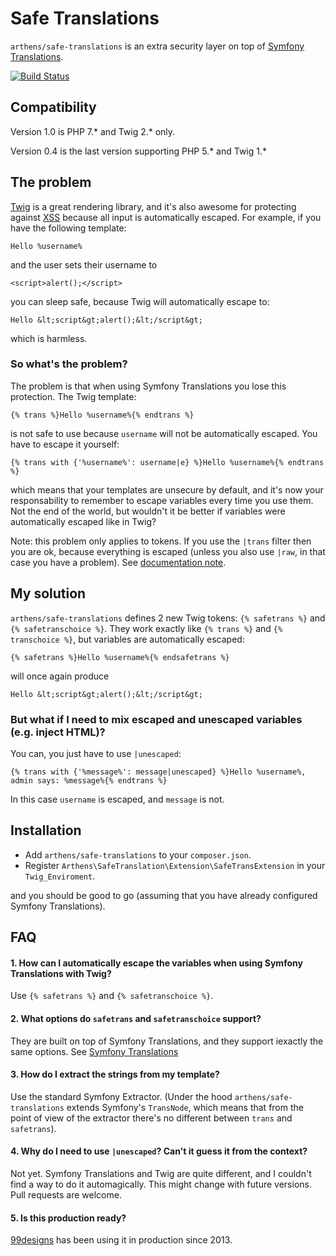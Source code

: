 # Safe Translations

`arthens/safe-translations` is an extra security layer on top of [Symfony Translations](http://symfony.com/doc/current/book/translation.html).

[![Build Status](https://travis-ci.org/arthens/safe-translations.svg?branch=master)](https://travis-ci.org/arthens/safe-translations)

## Compatibility

Version 1.0 is PHP 7.* and Twig 2.* only.

Version 0.4 is the last version supporting PHP 5.* and Twig 1.*

## The problem

[Twig](http://twig.sensiolabs.org/) is a great rendering library, and it's also awesome for protecting against
[XSS](http://en.wikipedia.org/wiki/Cross-site_scripting) because all input is automatically escaped.
For example, if you have the following template:

`Hello %username%`

and the user sets their username to

`<script>alert();</script>`

you can sleep safe, because Twig will automatically escape to:

`Hello &lt;script&gt;alert();&lt;/script&gt;`

which is harmless.

### So what's the problem?

The problem is that when using Symfony Translations you lose this protection. The Twig template:

`{% trans %}Hello %username%{% endtrans %}`

is not safe to use because `username` will not be automatically escaped. You have to escape it yourself:

`{% trans with {'%username%': username|e} %}Hello %username%{% endtrans %}`

which means that your templates are unsecure by default, and it's now your responsability to remember to escape variables
every time you use them. Not the end of the world, but wouldn't it be better if variables were automatically escaped like in Twig?

Note: this problem only applies to tokens. If you use the `|trans` filter then you are ok, because everything is escaped
(unless you also use `|raw`, in that case you have a problem). See [documentation note](https://symfony.com/doc/current/translation.html#translation-filters).

## My solution

`arthens/safe-translations` defines 2 new Twig tokens: `{% safetrans %}` and `{% safetranschoice %}`.
They work exactly like `{% trans %}` and `{% transchoice %}`, but variables are automatically escaped:

`{% safetrans %}Hello %username%{% endsafetrans %}`

will once again produce

`Hello &lt;script&gt;alert();&lt;/script&gt;`

###  But what if I need to mix escaped and unescaped variables (e.g. inject HTML)?

You can, you just have to use `|unescaped`:

`{% trans with {'%message%': message|unescaped} %}Hello %username%, admin says: %message%{% endtrans %}`

In this case `username` is escaped, and `message` is not.

## Installation

- Add `arthens/safe-translations` to your `composer.json`.
- Register `Arthens\SafeTranslation\Extension\SafeTransExtension` in your `Twig_Enviroment`.

and you should be good to go (assuming that you have already configured Symfony Translations).

## FAQ

#### 1. How can I automatically escape the variables when using Symfony Translations with Twig?

Use `{% safetrans %}` and `{% safetranschoice %}`.

#### 2. What options do `safetrans` and `safetranschoice` support?

They are built on top of Symfony Translations, and they support iexactly the same options.
See [Symfony Translations](http://symfony.com/doc/current/book/translation.html)

#### 3. How do I extract the strings from my template?

Use the standard Symfony Extractor. (Under the hood `arthens/safe-translations` extends Symfony's `TransNode`,
which means that from the point of view of the extractor there's no different between `trans` and `safetrans`).

#### 4. Why do I need to use `|unescaped`? Can't it guess it from the context?

Not yet. Symfony Translations and Twig are quite different, and I couldn't find a way to do it automagically.
This might change with future versions. Pull requests are welcome.

#### 5. Is this production ready?

[99designs](https://99designs.com) has been using it in production since 2013.
